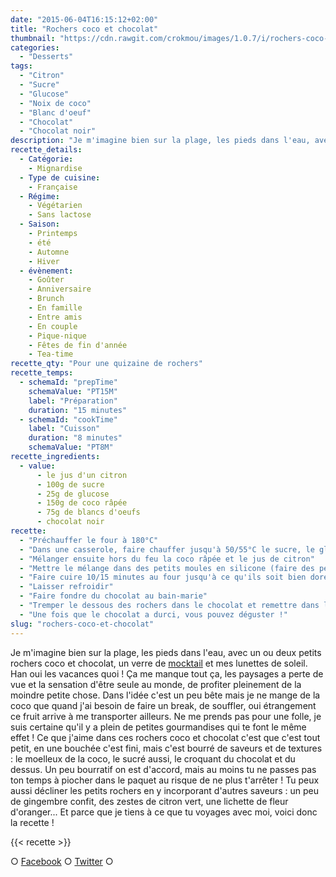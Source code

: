 ```yaml
---
date: "2015-06-04T16:15:12+02:00"
title: "Rochers coco et chocolat"
thumbnail: "https://cdn.rawgit.com/crokmou/images/1.0.7/i/rochers-coco-recette-crokmou-blog-culinaire.jpg"
categories:
  - "Desserts"
tags:
  - "Citron"
  - "Sucre"
  - "Glucose"
  - "Noix de coco"
  - "Blanc d'oeuf"
  - "Chocolat"
  - "Chocolat noir"
description: "Je m'imagine bien sur la plage, les pieds dans l'eau, avec un ou deux petits rochers coco et chocolat, un verre de mocktail et mes lunettes de soleil !"
recette_details:
  - Catégorie:
    - Mignardise
  - Type de cuisine:
    - Française
  - Régime:
    - Végétarien
    - Sans lactose
  - Saison:
    - Printemps
    - été
    - Automne
    - Hiver
  - évènement:
    - Goûter
    - Anniversaire
    - Brunch
    - En famille
    - Entre amis
    - En couple
    - Pique-nique
    - Fêtes de fin d'année
    - Tea-time
recette_qty: "Pour une quizaine de rochers"
recette_temps:
  - schemaId: "prepTime"
    schemaValue: "PT15M"
    label: "Préparation"
    duration: "15 minutes"
  - schemaId: "cookTime"
    label: "Cuisson"
    duration: "8 minutes"
    schemaValue: "PT8M"
recette_ingredients:
  - value:
      - le jus d'un citron
      - 100g de sucre
      - 25g de glucose
      - 150g de coco râpée
      - 75g de blancs d'oeufs
      - chocolat noir
recette:
  - "Préchauffer le four à 180°C"
  - "Dans une casserole, faire chauffer jusqu'à 50/55°C le sucre, le glucose et les blancs d'oeufs"
  - "Mélanger ensuite hors du feu la coco râpée et le jus de citron"
  - "Mettre le mélange dans des petits moules en silicone (faire des petites boules)"
  - "Faire cuire 10/15 minutes au four jusqu'à ce qu'ils soit bien dorés"
  - "Laisser refroidir"
  - "Faire fondre du chocolat au bain-marie"
  - "Tremper le dessous des rochers dans le chocolat et remettre dans le moule afin que cela prenne bien la forme"
  - "Une fois que le chocolat a durci, vous pouvez déguster !"
slug: "rochers-coco-et-chocolat"
---
```


Je m'imagine bien sur la plage, les pieds dans l'eau, avec un ou deux petits rochers coco et chocolat, un verre de [mocktail](https://crokmou.com/mocktail-cocktail-sans-alcool/) et mes lunettes de soleil. Han oui les vacances quoi ! Ça me manque tout ça, les paysages a perte de vue et la sensation d'être seule au monde, de profiter pleinement de la moindre petite chose. Dans l'idée c'est un peu bête mais je ne mange de la coco que quand j'ai besoin de faire un break, de souffler, oui étrangement ce fruit arrive à me transporter ailleurs. Ne me prends pas pour une folle, je suis certaine qu'il y a plein de petites gourmandises qui te font le même effet ! Ce que j'aime dans ces rochers coco et chocolat c'est que c'est tout petit, en une bouchée c'est fini, mais c'est bourré de saveurs et de textures : le moelleux de la coco, le sucré aussi, le croquant du chocolat et du dessus. Un peu bourratif on est d'accord, mais au moins tu ne passes pas ton temps à piocher dans le paquet au risque de ne plus t'arrêter ! Tu peux aussi décliner les petits rochers en y incorporant d'autres saveurs : un peu de gingembre confit, des zestes de citron vert, une lichette de fleur d'oranger... Et parce que je tiens à ce que tu voyages avec moi, voici donc la recette !

{{< recette >}}

○ [Facebook](https://www.facebook.com/crokmou.blog) ○ [Twitter](https://twitter.com/Crokmou) ○
